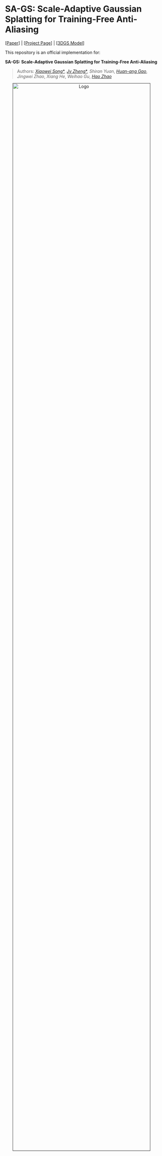 # SA-GS: Scale-Adaptive Gaussian Splatting for Training-Free Anti-Aliasing
  
[[Paper](https://drive.google.com/file/d/1uVSdYOXreEuntpswW3HXV-TypKi-ZopQ/view?usp=drive_link)] | [[Project Page](https://kevinsong729.github.io/project-pages/SA-GS/)] | [[3DGS Model](https://drive.google.com/drive/folders/10DC8iPt1RE5cp_b6b1naMoRlR2bsvlAa?usp=drive_link)]

This repository is an official implementation for:

**SA-GS: Scale-Adaptive Gaussian Splatting for Training-Free Anti-Aliasing**

> Authors:  [_Xiaowei Song_*](https://kevinSONG729.github.io/), [_Jv Zheng_*](https://zsy1987.github.io/), _Shiran Yuan_, [_Huan-ang Gao_](https://c7w.tech/about/), _Jingwei Zhao_, _Xiang He_, _Weihao Gu_, [_Hao Zhao_](https://sites.google.com/view/fromandto)

<p align="center">
  <a href="">
    <img src="./img/bicycle_zoomoutin.gif" alt="Logo" width="95%">
  </a>
</p>

<p align="center">
We introduce SA-GS, a training-free approach that can be directly applied to the inference process of any pretrained 3DGS model to resolve its visual artefacts at drastically changed rendering settings.
</p>
<br>

# Introduction
3DGS has gained attention in the industry due to its high-quality view rendering and fast speeds. However, view quality degradation can occur during rendering depending on settings such as resolution, distance, and focal length. Existing methods address this issue by adding regularity to Gaussian primitives in both 3D and 2D space during training. However, these methods overlook a significant drawback of 3DGS when used with different rendering settings: the scale ambiguity problem. This issue directly results in the inability of 3DGS to utilise conventional anti-aliasing techniques. We propose and analyse this problem for the first time and correct this shortcoming by using only 2D scale-adaptive filters. Based on this, we use conventional antialiasing methods such as integration and super-sampling to solve the aliasing effect caused by insufficient sampling frequency. It is worth noting that our method is the first Gaussian anti-aliasing technique that does not require training. Therefore, it can be directly integrated into existing 3DGS models to enhance their anti-aliasing capabilities. The method was validated in both bounded and unbounded scenarios, and the experimental results demonstrate that it achieves robust anti-aliasing performance enhancement in the most efficient way, surpassing or equaling the current optimal settings.

# Installation

```
cd SA-GS
conda create -y -n SA-GS python=3.8
conda activate SA-GS
pip install -r requirements.txt
pip install submodules/simple-knn/
pip install submodules/diff-gaussian-rasterization_new
```

# Dataset
## Blender Dataset
Please download and unzip nerf_synthetic.zip from the [NeRF's official Google Drive](https://drive.google.com/drive/folders/128yBriW1IG_3NJ5Rp7APSTZsJqdJdfc1). Then generate multi-scale blender dataset with
```
python convert_blender_data.py --blender_dir nerf_synthetic/ --out_dir multi-scale
```

## Mip-NeRF 360 Dataset
Please download the data from the [Mip-NeRF 360](https://jonbarron.info/mipnerf360/) and request the authors for the treehill and flowers scenes.


## Model
Please download and unzip models.zip from the [Google Drive](https://drive.google.com/drive/folders/10DC8iPt1RE5cp_b6b1naMoRlR2bsvlAa?usp=drive_link).
Eventually, **model** folder should look like this:

```
<your/model/path>
|-- point_cloud
    |-- iteration_xxxx
        |-- point_cloud.ply
|-- cameras.json
|-- cfg_args
```

# Train(Vinilla 3D Gaussian Splatting)
```
# single-scale training on NeRF-Synthetic dataset
python train.py -s ./SA-GS/nerf_synthetic_multiscale/chair -m ./out_blender/chair/single_scale --save_iterations 30000 --mode source GS
# multi-scale training on NeRF-Synthetic dataset

# single-scale training on Mip-NeRF 360 dataset

```

# Test(Our SA-GS Rendering)
```
# single-scale training and single-scale testing on NeRF-synthetic dataset
python render_blender.py -s ./SA-GS/nerf_synthetic_multiscale/chair -m ./out_blender/chair/single_scale --save_name output --eval --load_allres --mode integration



# single-scale training and single-scale testing on the mip-nerf 360 dataset
python render_360.py -s ./SA-GS/360v2/bonsai -m ./out_360v2/bonsai/single_s4 --save_name outputs -r 8 --mode integration

# mode "only filter" ,"source GS", "integration", "super sampling"

```


# Acknowledgements
This project is built upon [3DGS](https://github.com/graphdeco-inria/gaussian-splatting) and [Mip-splatting](https://github.com/autonomousvision/SA-GS). Please follow the license of 3DGS. We thank all the authors for their great work and repos. 


